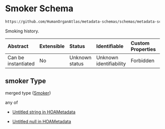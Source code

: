# Smoker Schema

```txt
https://github.com/HumanOrganAtlas/metadata-schemas/schemas/metadata-schemas.json#/$defs/Donor/properties/smoker
```

Smoking history.

| Abstract            | Extensible | Status         | Identifiable            | Custom Properties | Additional Properties | Access Restrictions | Defined In                                                                   |
| :------------------ | :--------- | :------------- | :---------------------- | :---------------- | :-------------------- | :------------------ | :--------------------------------------------------------------------------- |
| Can be instantiated | No         | Unknown status | Unknown identifiability | Forbidden         | Allowed               | none                | [metadata-schema.json\*](../out/metadata-schema.json "open original schema") |

## smoker Type

merged type ([Smoker](metadata-schema-defs-donor-properties-smoker.md))

any of

* [Untitled string in HOAMetadata](metadata-schema-defs-donor-properties-smoker-anyof-0.md "check type definition")

* [Untitled null in HOAMetadata](metadata-schema-defs-donor-properties-smoker-anyof-1.md "check type definition")
